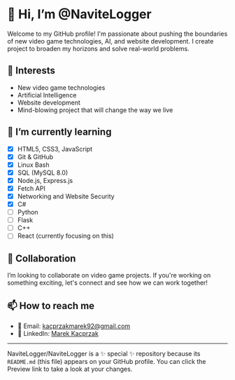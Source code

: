 # 👋 Hi, I’m @NaviteLogger

Welcome to my GitHub profile! I'm passionate about pushing the boundaries of new video game technologies, AI, and website development. I create project to broaden my horizons and solve real-world problems.

## 👀 Interests

- New video game technologies
- Artificial Intelligence
- Website development
- Mind-blowing project that will change the way we live

## 🌱 I’m currently learning

- [x] HTML5, CSS3, JavaScript
- [x] Git & GitHub
- [x] Linux Bash
- [x] SQL (MySQL 8.0)
- [x] Node.js, Express.js
- [x] Fetch API
- [x] Networking and Website Security
- [x] C#
- [ ] Python
- [ ] Flask
- [ ] C++
- [ ] React (currently focusing on this)

## 💞️ Collaboration

I’m looking to collaborate on video game projects. If you're working on something exciting, let's connect and see how we can work together!

## 📫 How to reach me

- 📩 Email: kacprzakmarek92@gmail.com
- 💬 LinkedIn: [Marek Kacprzak](www.linkedin.com/in/marek-kacprzak-238053218/)

---

NaviteLogger/NaviteLogger is a ✨ special ✨ repository because its `README.md` (this file) appears on your GitHub profile. You can click the Preview link to take a look at your changes.

